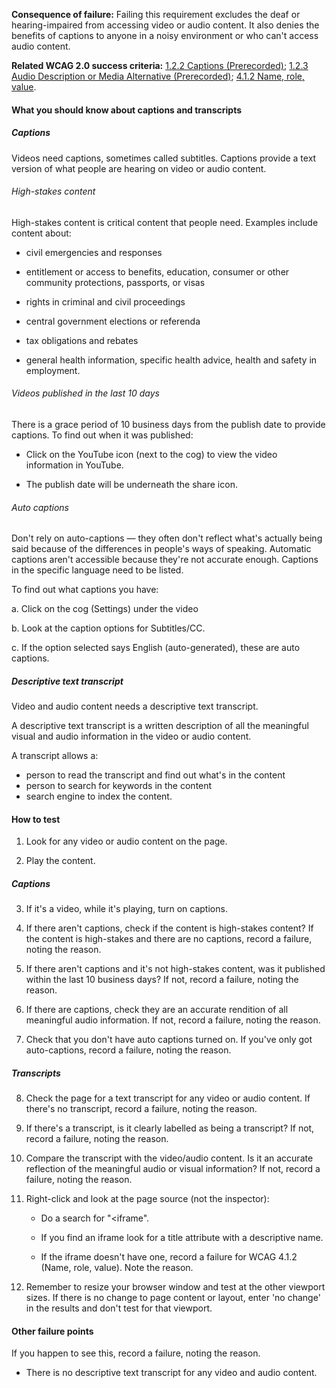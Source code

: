 **Consequence of failure:** Failing this requirement excludes the deaf or hearing-impaired from accessing video or audio content. It also denies the benefits of captions to anyone in a noisy environment or who can't access audio content.

**Related WCAG 2.0 success criteria:** [1.2.2 Captions (Prerecorded)](https://www.w3.org/TR/UNDERSTANDING-WCAG20/media-equiv-captions.html); [1.2.3 Audio Description or Media Alternative (Prerecorded)](https://www.w3.org/TR/UNDERSTANDING-WCAG20/media-equiv-audio-desc.html); [4.1.2 Name, role, value](https://www.w3.org/TR/UNDERSTANDING-WCAG20/ensure-compat-rsv.html).

<div class="details" markdown="1">

#### What you should know about captions and transcripts

##### Captions

Videos need captions, sometimes called subtitles.  Captions provide a text version of what people are hearing on video or audio content.

###### High-stakes content

High-stakes content is critical content that people need. Examples include content about:

* civil emergencies and responses

* entitlement or access to benefits, education, consumer or other community protections, passports, or visas

* rights in criminal and civil proceedings

* central government elections or referenda

* tax obligations and rebates

* general health information, specific health advice, health and safety in employment.

###### Videos published in the last 10 days

There is a grace period of 10 business days from the publish date to provide captions. To find out when it was published:

* Click on the YouTube icon (next to the cog) to view the video information in YouTube.

* The publish date will be underneath the share icon.

###### Auto captions

Don't rely on auto-captions — they often don't reflect what's actually being said because of the differences in people's ways of speaking. Automatic captions aren't accessible because they're not accurate enough. Captions in the specific language need to be listed.

To find out what captions you have:

a. Click on the cog (Settings) under the video

b. Look at the caption options for Subtitles/CC.

c. If the option selected says English (auto-generated), these are auto captions.

##### Descriptive text transcript

Video and audio content needs a descriptive text transcript. 

A descriptive text transcript is a written description of all the meaningful visual and audio information in the video or audio content.

A transcript allows a:

* person to read the transcript and find out what's in the content
* person to search for keywords in the content
* search engine to index the content.

</div>

#### How to test

1. Look for any video or audio content on the page.

2. Play the content.

##### Captions

3. If it's a video, while it's playing, turn on captions.

4. If there aren't captions, check if the content is high-stakes content? If the content is high-stakes and there are no captions, record a failure, noting the reason.

5. If there aren't captions and it's not high-stakes content, was it published within the last 10 business days? If not, record a failure, noting the reason.

6. If there are captions, check they are an accurate rendition of all meaningful audio information. If not, record a failure, noting the reason.

7. Check that you don't have auto captions turned on. If you've only got auto-captions, record a failure, noting the reason.

##### Transcripts

8. Check the page for a text transcript for any video or audio content. If there's no transcript, record a failure, noting the reason.

9. If there's a transcript, is it clearly labelled as being a transcript? If not, record a failure, noting the reason.

10. Compare the transcript with the video/audio content. Is it an accurate reflection of the meaningful audio or visual information? If not, record a failure, noting the reason.

11. Right-click and look at the page source (not the inspector):

    * Do a search for "<iframe".

    * If you find an iframe look for a title attribute with a descriptive name.

    * If the iframe doesn't have one, record a failure for WCAG 4.1.2 (Name, role, value). Note the reason.
    
12. Remember to resize your browser window and test at the other viewport sizes. If there is no change to page content or layout, enter 'no change' in the results and don't test for that viewport.

#### Other failure points

If you happen to see this, record a failure, noting the reason.

* There is no descriptive text transcript for any video and audio content.
